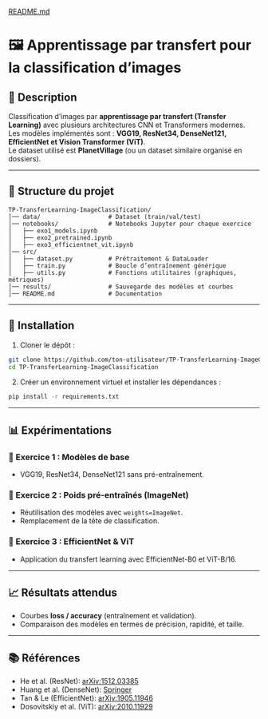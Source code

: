 [README.md](https://github.com/user-attachments/files/21992501/README.md)
# 🖼️ Apprentissage par transfert pour la classification d’images  

## 📌 Description
Classification d’images par **apprentissage par transfert (Transfer Learning)** avec plusieurs architectures CNN et Transformers modernes.  
Les modèles implémentés sont : **VGG19, ResNet34, DenseNet121, EfficientNet et Vision Transformer (ViT)**.  
Le dataset utilisé est **PlanetVillage** (ou un dataset similaire organisé en dossiers).  

---

## 📂 Structure du projet
```
TP-TransferLearning-ImageClassification/
│── data/                   # Dataset (train/val/test)
│── notebooks/              # Notebooks Jupyter pour chaque exercice
│   ├── exo1_models.ipynb
│   ├── exo2_pretrained.ipynb
│   ├── exo3_efficientnet_vit.ipynb
│── src/                    
│   ├── dataset.py          # Prétraitement & DataLoader
│   ├── train.py            # Boucle d’entraînement générique
│   ├── utils.py            # Fonctions utilitaires (graphiques, métriques)
│── results/                # Sauvegarde des modèles et courbes
│── README.md               # Documentation
```

---

## 🚀 Installation
1. Cloner le dépôt :
```bash
git clone https://github.com/ton-utilisateur/TP-TransferLearning-ImageClassification.git
cd TP-TransferLearning-ImageClassification
```

2. Créer un environnement virtuel et installer les dépendances :
```bash
pip install -r requirements.txt
```

---
## 📊 Expérimentations
### 🔹 Exercice 1 : Modèles de base
- VGG19, ResNet34, DenseNet121 sans pré-entraînement.  

### 🔹 Exercice 2 : Poids pré-entraînés (ImageNet)
- Réutilisation des modèles avec `weights=ImageNet`.  
- Remplacement de la tête de classification.  

### 🔹 Exercice 3 : EfficientNet & ViT
- Application du transfert learning avec EfficientNet-B0 et ViT-B/16.  

---

## 📈 Résultats attendus
- Courbes **loss / accuracy** (entraînement et validation).  
- Comparaison des modèles en termes de précision, rapidité, et taille.  

---

## 📚 Références
- He et al. (ResNet): [arXiv:1512.03385](https://arxiv.org/pdf/1512.03385.pdf)  
- Huang et al. (DenseNet): [Springer](https://link.springer.com/chapter/10.1007/978-3-030-51935-3_7)  
- Tan & Le (EfficientNet): [arXiv:1905.11946](https://arxiv.org/pdf/1905.11946.pdf)  
- Dosovitskiy et al. (ViT): [arXiv:2010.11929](https://arxiv.org/pdf/2010.11929.pdf)  
